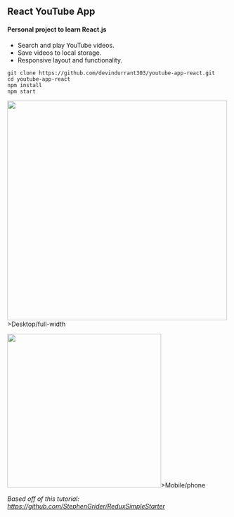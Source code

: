 ## React YouTube App

#### Personal project to learn React.js


- Search and play YouTube videos.
- Save videos to local storage.
- Responsive layout and functionality.

```
git clone https://github.com/devindurrant303/youtube-app-react.git
cd youtube-app-react
npm install
npm start
```

<img src="https://cloud.githubusercontent.com/assets/26286658/25598811/6fd9f362-2e94-11e7-8f9e-2afa90caa05d.JPG" alt="" width="500" />>Desktop/full-width


<img src="https://cloud.githubusercontent.com/assets/26286658/25598812/73f896f6-2e94-11e7-8fe3-53f8a36e64dd.JPG" alt="" width="350" />>Mobile/phone

*Based off of this tutorial: https://github.com/StephenGrider/ReduxSimpleStarter*
